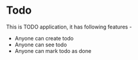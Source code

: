 # Todo

This is TODO application, it has following features - 


- Anyone can create todo
- Anyone can see todo
- Anyone can mark todo as done